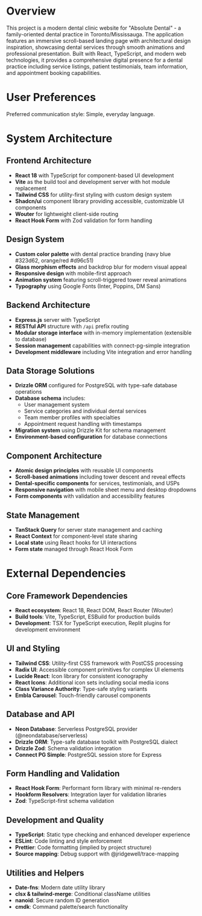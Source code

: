 # Overview

This project is a modern dental clinic website for "Absolute Dental" - a family-oriented dental practice in Toronto/Mississauga. The application features an immersive scroll-based landing page with architectural design inspiration, showcasing dental services through smooth animations and professional presentation. Built with React, TypeScript, and modern web technologies, it provides a comprehensive digital presence for a dental practice including service listings, patient testimonials, team information, and appointment booking capabilities.

# User Preferences

Preferred communication style: Simple, everyday language.

# System Architecture

## Frontend Architecture
- **React 18** with TypeScript for component-based UI development
- **Vite** as the build tool and development server with hot module replacement
- **Tailwind CSS** for utility-first styling with custom design system
- **Shadcn/ui** component library providing accessible, customizable UI components
- **Wouter** for lightweight client-side routing
- **React Hook Form** with Zod validation for form handling

## Design System
- **Custom color palette** with dental practice branding (navy blue #323d62, orange/red #d96c51)
- **Glass morphism effects** and backdrop blur for modern visual appeal
- **Responsive design** with mobile-first approach
- **Animation system** featuring scroll-triggered tower reveal animations
- **Typography** using Google Fonts (Inter, Poppins, DM Sans)

## Backend Architecture
- **Express.js** server with TypeScript
- **RESTful API** structure with `/api` prefix routing
- **Modular storage interface** with in-memory implementation (extensible to database)
- **Session management** capabilities with connect-pg-simple integration
- **Development middleware** including Vite integration and error handling

## Data Storage Solutions
- **Drizzle ORM** configured for PostgreSQL with type-safe database operations
- **Database schema** includes:
  - User management system
  - Service categories and individual dental services
  - Team member profiles with specialties
  - Appointment request handling with timestamps
- **Migration system** using Drizzle Kit for schema management
- **Environment-based configuration** for database connections

## Component Architecture
- **Atomic design principles** with reusable UI components
- **Scroll-based animations** including tower descent and reveal effects
- **Dental-specific components** for services, testimonials, and USPs
- **Responsive navigation** with mobile sheet menu and desktop dropdowns
- **Form components** with validation and accessibility features

## State Management
- **TanStack Query** for server state management and caching
- **React Context** for component-level state sharing
- **Local state** using React hooks for UI interactions
- **Form state** managed through React Hook Form

# External Dependencies

## Core Framework Dependencies
- **React ecosystem**: React 18, React DOM, React Router (Wouter)
- **Build tools**: Vite, TypeScript, ESBuild for production builds
- **Development**: TSX for TypeScript execution, Replit plugins for development environment

## UI and Styling
- **Tailwind CSS**: Utility-first CSS framework with PostCSS processing
- **Radix UI**: Accessible component primitives for complex UI elements
- **Lucide React**: Icon library for consistent iconography
- **React Icons**: Additional icon sets including social media icons
- **Class Variance Authority**: Type-safe styling variants
- **Embla Carousel**: Touch-friendly carousel components

## Database and API
- **Neon Database**: Serverless PostgreSQL provider (@neondatabase/serverless)
- **Drizzle ORM**: Type-safe database toolkit with PostgreSQL dialect
- **Drizzle Zod**: Schema validation integration
- **Connect PG Simple**: PostgreSQL session store for Express

## Form Handling and Validation
- **React Hook Form**: Performant form library with minimal re-renders
- **Hookform Resolvers**: Integration layer for validation libraries
- **Zod**: TypeScript-first schema validation

## Development and Quality
- **TypeScript**: Static type checking and enhanced developer experience
- **ESLint**: Code linting and style enforcement
- **Prettier**: Code formatting (implied by project structure)
- **Source mapping**: Debug support with @jridgewell/trace-mapping

## Utilities and Helpers
- **Date-fns**: Modern date utility library
- **clsx & tailwind-merge**: Conditional className utilities
- **nanoid**: Secure random ID generation
- **cmdk**: Command palette/search functionality